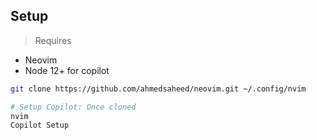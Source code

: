 ## Setup

> Requires
- Neovim
- Node 12+ for copilot



```bash
git clone https://github.com/ahmedsaheed/neovim.git ~/.config/nvim
```

```bash
# Setup Copilot: Once cloned
nvim
Copilot Setup
```
